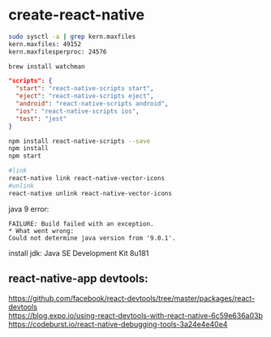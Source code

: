 # create-react-native

```bash
sudo sysctl -a | grep kern.maxfiles
kern.maxfiles: 49152
kern.maxfilesperproc: 24576

brew install watchman
```
```json
"scripts": {
  "start": "react-native-scripts start",
  "eject": "react-native-scripts eject",
  "android": "react-native-scripts android",
  "ios": "react-native-scripts ios",
  "test": "jest"
}
```
```bash
npm install react-native-scripts --save
npm install
npm start
```

```bash
#link
react-native link react-native-vector-icons
#unlink
react-native unlink react-native-vector-icons
```

java 9 error:
```
FAILURE: Build failed with an exception.
* What went wrong:
Could not determine java version from '9.0.1'.
```
install jdk: Java SE Development Kit 8u181



## react-native-app devtools: 

https://github.com/facebook/react-devtools/tree/master/packages/react-devtools  
https://blog.expo.io/using-react-devtools-with-react-native-6c59e636a03b  
https://codeburst.io/react-native-debugging-tools-3a24e4e40e4  



<!--stackedit_data:
eyJoaXN0b3J5IjpbLTExMzIzNTY0NjMsODY5MzU4MTk3LDcxMj
M2NTI5OCwxNTQyNjM2NDUyLC0yMTI0NjgxMjU3LC0xODYwODg3
MDg4LC0xNTkxMjU2MDc1XX0=
-->